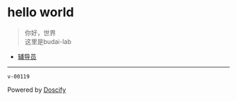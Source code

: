 # hello world

> 你好，世界  
> 这里是budai-lab  
* [辅导员](/fudaoyuan/)
---
`v-00119`

 Powered by [Doscify](https://docsify.js.org/#/zh-cn/)
